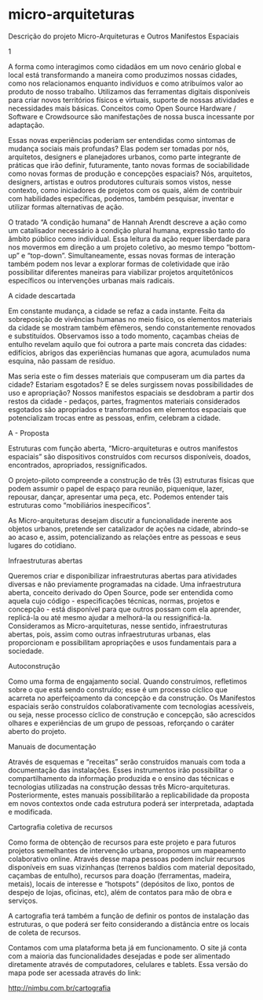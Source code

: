 micro-arquiteturas
==================

Descrição do projeto Micro-Arquiteturas e Outros Manifestos Espaciais

1

A forma como interagimos como cidadãos em um novo cenário global e local está transformando a maneira como produzimos nossas cidades, como nos relacionamos enquanto indivíduos e como atribuímos valor ao produto de nosso trabalho. Utilizamos das ferramentas digitais disponíveis para criar novos territórios físicos e virtuais, suporte de nossas atividades e necessidades mais básicas. Conceitos como Open Source Hardware / Software e Crowdsource são manifestações de nossa busca incessante por adaptação. 

Essas novas experiências poderiam ser entendidas como sintomas de mudança sociais mais profundas? Elas podem ser tomadas por nós, arquitetos, designers e planejadores urbanos, como parte integrante de práticas que irão definir, futuramente, tanto novas formas de sociabilidade como novas formas de produção e concepções espaciais? 
Nós, arquitetos, designers, artistas e outros produtores culturais somos vistos, nesse contexto, como iniciadores de projetos com os quais, além de contribuir com habilidades específicas, podemos, também pesquisar, inventar e utilizar formas alternativas de ação.

O tratado “A condição humana” de Hannah Arendt descreve a ação como um catalisador necessário à condição plural humana, expressão tanto do âmbito público como individual. Essa leitura da ação requer liberdade para nos movermos em direção a um projeto coletivo, ao mesmo tempo “bottom-up” e “top-down”. Simultaneamente, essas novas formas de interação também podem nos levar a explorar formas de coletividade que irão possibilitar diferentes maneiras para viabilizar projetos arquitetônicos específicos ou intervenções urbanas mais radicais. 

A cidade descartada

Em constante mudança, a cidade se refaz a cada instante. Feita da sobreposição de vivências humanas no meio físico, os elementos materiais da cidade se mostram também efêmeros, sendo constantemente renovados e substituídos. Observamos isso a todo momento, caçambas cheias de entulho revelam aquilo que foi outrora a parte mais concreta das cidades: edifícios, abrigos das experiências humanas que agora, acumulados numa esquina, não passam de resíduo.

Mas seria este o fim desses materiais que compuseram um dia partes da cidade? Estariam esgotados? E se deles surgissem novas possibilidades de uso e apropriação? Nossos manifestos espaciais se desdobram a partir dos restos da cidade - pedaços, partes, fragmentos materiais considerados esgotados são apropriados e transformados em elementos espaciais que potencializam trocas entre as pessoas, enfim, celebram a cidade.

A - Proposta

Estruturas com função aberta, “Micro-arquiteturas e outros manifestos espaciais” são dispositivos construídos com recursos disponíveis, doados, encontrados, apropriados, ressignificados.

O projeto-piloto compreende a construção de três (3) estruturas físicas que podem assumir o papel de espaço para reunião, piquenique, lazer, repousar, dançar, apresentar uma peça, etc. Podemos entender tais estruturas como “mobiliários inespecíficos”. 

As Micro-arquiteturas desejam discutir a funcionalidade inerente aos objetos urbanos, pretende ser catalizador de ações na cidade, abrindo-se ao acaso e, assim, potencializando as relações entre as pessoas e seus lugares do cotidiano.

Infraestruturas abertas

Queremos criar e disponibilizar infraestruturas abertas para atividades diversas e não previamente programadas na cidade. Uma infraestrutura aberta, conceito derivado do Open Source, pode ser entendida como aquela cujo código - especificações técnicas, normas, projetos e concepção - está disponível para que outros possam com ela aprender, replicá-la ou até mesmo ajudar a melhorá-la ou  ressignificá-la. Consideramos as Micro-arquiteturas, nesse sentido, infraestruturas abertas, pois, assim como outras infraestruturas urbanas, elas proporcionam e possibilitam apropriações e usos fundamentais para a sociedade.

Autoconstrução

Como uma forma de engajamento social. Quando construímos, refletimos sobre o que está sendo construído; esse é um processo cíclico que acarreta no aperfeiçoamento da concepção e da construção. Os Manifestos espaciais serão construídos colaborativamente com tecnologias acessíveis, ou seja, nesse processo cíclico de construção e concepção, são acrescidos olhares e experiências de um grupo de pessoas, reforçando o caráter aberto do projeto.

Manuais de documentação

Através de esquemas e “receitas” serão construídos manuais com toda a documentação das instalações. Esses instrumentos irão possibilitar o compartilhamento da informação produzida e o ensino das técnicas e tecnologias utilizadas na construção dessas três Micro-arquiteturas. Posteriormente, estes manuais possibilitarão a replicabilidade da proposta em novos contextos onde cada estrutura poderá ser interpretada, adaptada e modificada.

Cartografia coletiva de recursos

Como forma de obtenção de recursos para este projeto e para futuros projetos semelhantes de intervenção urbana, propomos um mapeamento colaborativo online. Através desse mapa pessoas podem incluir recursos disponíveis em suas vizinhanças (terrenos baldios com material depositado, caçambas de entulho), recursos para doação (ferramentas, madeira, metais), locais de interesse e “hotspots” (depósitos de lixo, pontos de despejo de lojas, oficinas, etc), além de contatos para mão de obra e serviços.

A cartografia terá também a função de definir os pontos de instalação das estruturas, o que poderá ser feito considerando a distância entre os locais de coleta de recursos.

Contamos com uma plataforma beta já em funcionamento. O site já conta com a maioria das funcionalidades desejadas e pode ser alimentado diretamente através de computadores, celulares e tablets. Essa versão do mapa pode ser acessada através do link:

http://nimbu.com.br/cartografia
